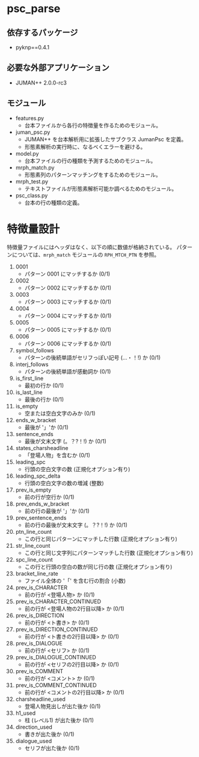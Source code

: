 # psc_parse

## 依存するパッケージ

- pyknp==0.4.1

## 必要な外部アプリケーション

- JUMAN++ 2.0.0-rc3

## モジュール

- features.py
    - 台本ファイルから各行の特徴量を作るためのモジュール。
- juman_psc.py
    - JUMAN++ を台本解析用に拡張したサブクラス JumanPsc を定義。
    - 形態素解析の実行時に、なるべくエラーを避ける。
- model.py
    - 台本ファイルの行の種類を予測するためのモジュール。
- mrph_match.py
    - 形態素列のパターンマッチングをするためのモジュール。
- mrph_test.py
    - テキストファイルが形態素解析可能か調べるためのモジュール。
- psc_class.py
    - 台本の行の種類の定義。

# 特徴量設計

特徴量ファイルにはヘッダはなく、以下の順に数値が格納されている。
パターンについては、`mrph_match` モジュールの `RPH_MTCH_PTN` を参照。

1. 0001
    - パターン 0001 にマッチするか (0/1)
1. 0002
    - パターン 0002 にマッチするか (0/1)
1. 0003
    - パターン 0003 にマッチするか (0/1)
1. 0004
    - パターン 0004 にマッチするか (0/1)
1. 0005
    - パターン 0005 にマッチするか (0/1)
1. 0006
    - パターン 0006 にマッチするか (0/1)
1. symbol_follows
    - パターンの後続単語がセリフっぽい記号 (…・！!) か (0/1)
1. interj_follows
    - パターンの後続単語が感動詞か (0/1)
1. is_first_line
    - 最初の行か (0/1)
1. is_last_line
    - 最後の行か (0/1)
1. is_empty
    - 空または空白文字のみか (0/1)
1. ends_w_bracket
    - 最後が '」'か (0/1)
1. sentence_ends
    - 最後が文末文字 (。？?！!) か (0/1)
1. states_charsheadline
    - 「登場人物」を含むか (0/1)
1. leading_spc
    - 行頭の空白文字の数 (正規化オプション有り)
1. leading_spc_delta
    - 行頭の空白文字の数の増減 (整数)
1. prev_is_empty
    - 前の行が空行か (0/1)
1. prev_ends_w_bracket
    - 前の行の最後が '」'か (0/1)
1. prev_sentence_ends
    - 前の行の最後が文末文字 (。？?！!) か (0/1)
1. ptn_line_count
    - この行と同じパターンにマッチした行数 (正規化オプション有り)
1. str_line_count
    - この行と同じ文字列にパターンマッチした行数 (正規化オプション有り)
1. spc_line_count
    - この行と行頭の空白の数が同じ行の数 (正規化オプション有り)
1. bracket_line_rate
    - ファイル全体の '「' を含む行の割合 (小数)
1. prev_is_CHARACTER
    - 前の行が <登場人物> か (0/1)
1. prev_is_CHARACTER_CONTINUED
    - 前の行が <登場人物の2行目以降> か (0/1)
1. prev_is_DIRECTION
    - 前の行が <ト書き> か (0/1)
1. prev_is_DIRECTION_CONTINUED
    - 前の行が <ト書きの2行目以降> か (0/1)
1. prev_is_DIALOGUE
    - 前の行が <セリフ> か (0/1)
1. prev_is_DIALOGUE_CONTINUED
    - 前の行が <セリフの2行目以降> か (0/1)
1. prev_is_COMMENT
    - 前の行が <コメント> か (0/1)
1. prev_is_COMMENT_CONTINUED
    - 前の行が <コメントの2行目以降> か (0/1)
1. charsheadline_used
    - 登場人物見出しが出た後か (0/1)
1. h1_used
    - 柱 (レベル1) が出た後か (0/1)
1. direction_used
    - 書きが出た後か (0/1)
1. dialogue_used
    - セリフが出た後か (0/1)
